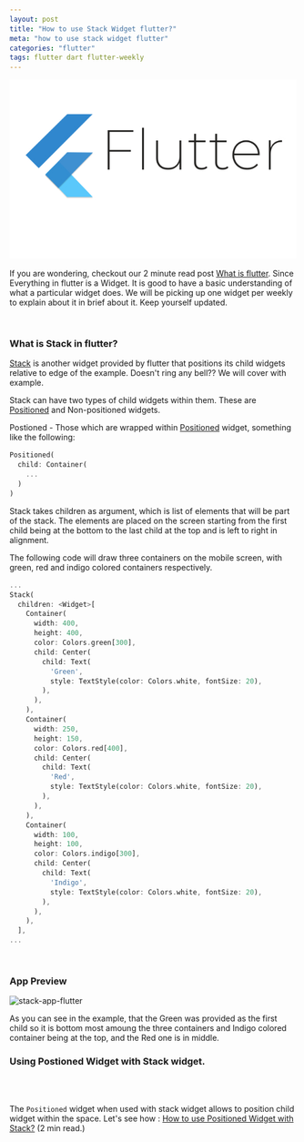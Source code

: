 ```yaml
---
layout: post
title: "How to use Stack Widget flutter?"
meta: "how to use stack widget flutter"
categories: "flutter"
tags: flutter dart flutter-weekly
---
```


![Flutter - How to use Stack Widget in flutter][flutter]

If you are wondering, checkout our 2 minute read post [What is flutter](https://sapidlabs.com/flutter/2019/08/12/what-is-flutter.html). Since Everything in flutter is a Widget. It is good to have a basic understanding of what a particular widget does. We will be picking up one widget per weekly to explain about it in brief about it. Keep yourself updated.

<br />

### What is Stack in flutter?

[Stack](https://api.flutter.dev/flutter/widgets/Stack-class.html) is another widget provided by flutter that positions its child widgets relative to edge of the example. Doesn't ring any bell?? We will cover with example.

Stack can have two types of child widgets within them. These are [Positioned](https://api.flutter.dev/flutter/widgets/Positioned-class.html) and Non-positioned widgets.

Postioned - Those which are wrapped within [Positioned](https://sapidlabs.com/flutter/2019/09/07/how-to-use-positioned-widget-in-flutter.html) widget, something like the following:

```dart
Positioned(
  child: Container(
    ...
  )
)
```

Stack takes children as argument, which is list of elements that will be part of the stack. The elements are placed on the screen starting from the first child being at the bottom to the last child at the top and is left to right in alignment.

The following code will draw three containers on the mobile screen, with green, red and indigo colored containers respectively.

```dart
...
Stack(
  children: <Widget>[
    Container(
      width: 400,
      height: 400,
      color: Colors.green[300],
      child: Center(
        child: Text(
          'Green',
          style: TextStyle(color: Colors.white, fontSize: 20),
        ),
      ),
    ),
    Container(
      width: 250,
      height: 150,
      color: Colors.red[400],
      child: Center(
        child: Text(
          'Red',
          style: TextStyle(color: Colors.white, fontSize: 20),
        ),
      ),
    ),
    Container(
      width: 100,
      height: 100,
      color: Colors.indigo[300],
      child: Center(
        child: Text(
          'Indigo',
          style: TextStyle(color: Colors.white, fontSize: 20),
        ),
      ),
    ),
  ],
...
```
<br />

### App Preview

<img src="{{ site.base_url }}/assets/images/stack-widget-flutter/stack_app.png" class="img img-center img-50-imp" alt="stack-app-flutter">

As you can see in the example, that the Green was provided as the first child so it is bottom most amoung the three containers and Indigo colored container being at the top, and the Red one is in middle.

### Using Postioned Widget with Stack widget.
<br />


<br />

The `Positioned` widget when used with stack widget allows to position child widget within the space. Let's see how : [How to use Positioned Widget with Stack?](https://sapidlabs.com/flutter/2019/09/07/how-to-use-positioned-widget-in-flutter.html) (2 min read.)

[flutter]: /assets/images/shared/flutter-sapidlabs.jpg
